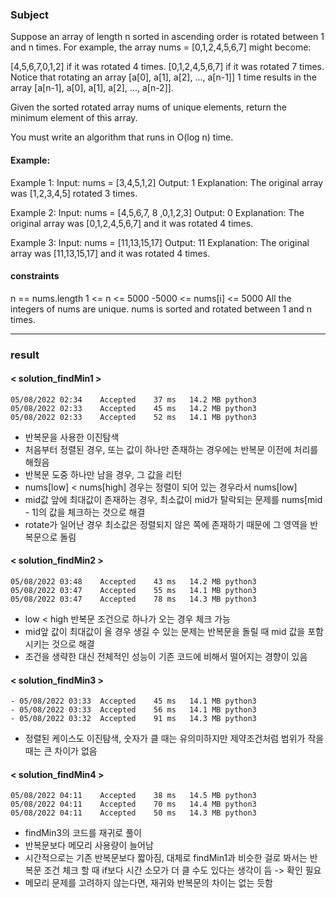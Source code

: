 ### Subject

Suppose an array of length n sorted in ascending order is rotated between 1 and n times. For example, the array nums = [0,1,2,4,5,6,7] might become:

[4,5,6,7,0,1,2] if it was rotated 4 times.
[0,1,2,4,5,6,7] if it was rotated 7 times.
Notice that rotating an array [a[0], a[1], a[2], ..., a[n-1]] 1 time results in the array [a[n-1], a[0], a[1], a[2], ..., a[n-2]].

Given the sorted rotated array nums of unique elements, return the minimum element of this array.

You must write an algorithm that runs in O(log n) time.


#### Example:

Example 1:
Input: nums = [3,4,5,1,2]
Output: 1
Explanation: The original array was [1,2,3,4,5] rotated 3 times.

Example 2:
Input: nums = [4,5,6,7, 8 ,0,1,2,3]
Output: 0
Explanation: The original array was [0,1,2,4,5,6,7] and it was rotated 4 times.

Example 3:
Input: nums = [11,13,15,17]
Output: 11
Explanation: The original array was [11,13,15,17] and it was rotated 4 times.


#### constraints

n == nums.length
1 <= n <= 5000
-5000 <= nums[i] <= 5000
All the integers of nums are unique.
nums is sorted and rotated between 1 and n times.

***

### result

#### < solution_findMin1 >
```
05/08/2022 02:34	Accepted	37 ms	14.2 MB	python3
05/08/2022 02:33	Accepted	45 ms	14.2 MB	python3
05/08/2022 02:33	Accepted	52 ms	14.1 MB	python3
```

- 반복문을 사용한 이진탐색
- 처음부터 정렬된 경우, 또는 값이 하나만 존재하는 경우에는 반복문 이전에 처리를 해줬음
- 반복문 도중 하나만 남을 경우, 그 값을 리턴
- nums[low] < nums[high] 경우는 정렬이 되어 있는 경우라서 nums[low]
- mid값 앞에 최대값이 존재하는 경우, 최소값이 mid가 탈락되는 문제를 nums[mid - 1]의 값을 체크하는 것으로 해결
- rotate가 일어난 경우 최소값은 정렬되지 않은 쪽에 존재하기 때문에 그 영역을 반복문으로 돌림

#### < solution_findMin2 >
```
05/08/2022 03:48	Accepted	43 ms	14.2 MB	python3
05/08/2022 03:47	Accepted	55 ms	14.1 MB	python3
05/08/2022 03:47	Accepted	78 ms	14.3 MB	python3
```
- low < high 반복문 조건으로 하나가 오는 경우 체크 가능
- mid앞 값이 최대값이 올 경우 생길 수 있는 문제는 반복문을 돌릴 때 mid 값을 포함시키는 것으로 해결
- 조건을 생략한 대신 전체적인 성능이 기존 코드에 비해서 떨어지는 경향이 있음

#### < solution_findMin3 >
```
- 05/08/2022 03:33	Accepted	45 ms	14.1 MB	python3
- 05/08/2022 03:33	Accepted	56 ms	14.1 MB	python3
- 05/08/2022 03:32	Accepted	91 ms	14.3 MB	python3
```
- 정렬된 케이스도 이진탐색, 숫자가 클 때는 유의미하지만 제약조건처럼 범위가 작을 때는 큰 차이가 없음

#### < solution_findMin4 >
```
05/08/2022 04:11	Accepted	38 ms	14.5 MB	python3
05/08/2022 04:11	Accepted	70 ms	14.4 MB	python3
05/08/2022 04:11	Accepted	50 ms	14.3 MB	python3
```
- findMin3의 코드를 재귀로 풀이
- 반복문보다 메모리 사용량이 늘어남
- 시간적으로는 기존 반복문보다 짧아짐, 대체로 findMin1과 비슷한 걸로 봐서는 반복문 조건 체크 할 때 if보다 시간 소모가 더 클 수도 있다는 생각이 듬 -> 확인 필요
- 메모리 문제를 고려하지 않는다면, 재귀와 반복문의 차이는 없는 듯함
